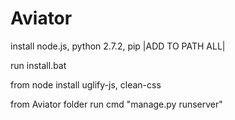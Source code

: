 # Aviator
install node.js, python 2.7.2, pip |ADD TO PATH ALL|

run install.bat

from node install uglify-js, clean-css

from Aviator folder run cmd "manage.py runserver"
